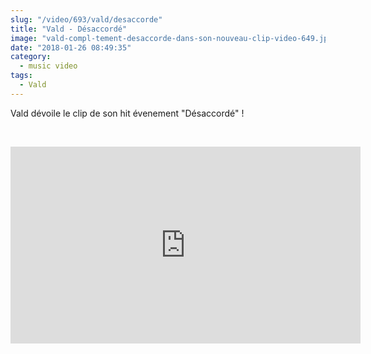 ```yaml
--- 
slug: "/video/693/vald/desaccorde"
title: "Vald - Désaccordé"
image: "vald-compl-tement-desaccorde-dans-son-nouveau-clip-video-649.jpg"
date: "2018-01-26 08:49:35"
category:
  - music video
tags:
  - Vald
---
```

<p>Vald dévoile le clip de son hit évenement "Désaccordé" !</p><br/><p><iframe width="560" height="315" src="https://www.youtube.com/embed/kutk2XHEZNU" frameborder="0" allow="autoplay; encrypted-media" allowfullscreen></iframe></p>